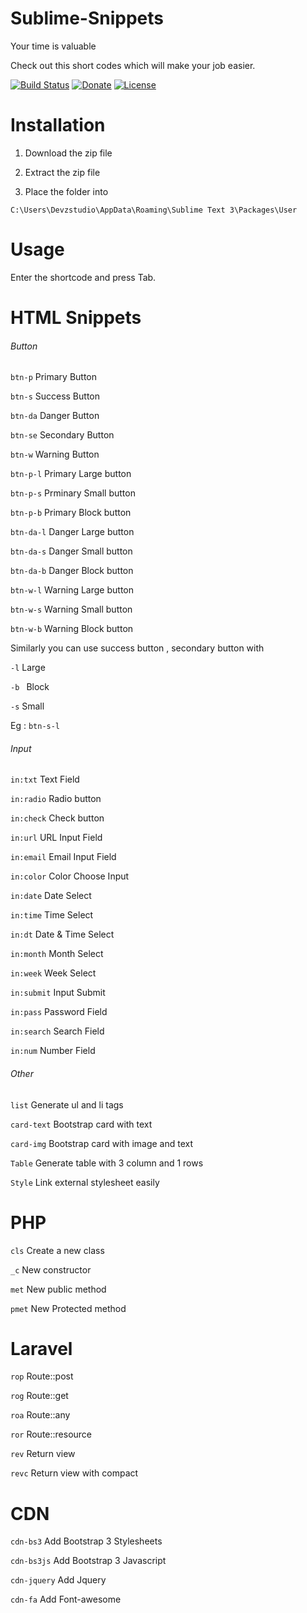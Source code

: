 # Sublime-Snippets
Your time is valuable 

Check out this short codes which will make your job easier.



[![Build Status](http://img.shields.io/badge/Version-1.0-green.svg)]( http://img.shields.io/badge/Version-1.0-green.svg )   <a href="http://devzstudio.com/donate.php" title="Donate to this project using Gratipay"><img src="https://img.shields.io/badge/Donate-$-yellow.svg" alt="Donate" /></a> [![License](http://img.shields.io/badge/License-MIT-lightgrey.svg)](http://img.shields.io/badge/License-MIT-lightgrey.svg)

# Installation

1) Download the zip file 

2) Extract the zip file 

3) Place the folder into 

`C:\Users\Devzstudio\AppData\Roaming\Sublime Text 3\Packages\User`


# Usage

Enter the shortcode and press Tab.

# HTML Snippets

<h6>Button</h6>

`btn-p` Primary Button

`btn-s`  Success Button

`btn-da` Danger Button

`btn-se`  Secondary Button

`btn-w`  Warning Button

`btn-p-l`	Primary Large button

`btn-p-s` Prminary Small button

`btn-p-b` Primary Block button

`btn-da-l`	Danger Large button

`btn-da-s` Danger Small button

`btn-da-b` Danger Block button

`btn-w-l`	Warning Large button

`btn-w-s` Warning Small button

`btn-w-b` Warning Block button

Similarly you can use success button , secondary button with 

`-l`  Large 

`-b `  Block

`-s` Small

Eg : `btn-s-l`

<h6>Input</h6>

`in:txt` Text Field

`in:radio` Radio button

`in:check` Check button

`in:url` URL Input Field

`in:email` Email Input Field

`in:color` Color Choose Input

`in:date` Date Select

`in:time` Time Select

`in:dt` Date & Time Select

`in:month` Month Select

`in:week` Week Select

`in:submit` Input Submit

`in:pass` Password Field

`in:search` Search Field

`in:num` Number Field


<h6>Other</h6>

`list`  Generate ul and li tags 

`card-text`  Bootstrap card with text

`card-img`  Bootstrap card with image and text

`Table`  Generate table with 3 column and 1 rows 

`Style` Link external stylesheet easily

# PHP

`cls` Create a new class

`_c` New constructor

`met` New public method

`pmet` New Protected method


# Laravel

`rop` Route::post

`rog` Route::get

`roa` Route::any

`ror` Route::resource

`rev` Return view

`revc` Return view with compact

# CDN 

`cdn-bs3` Add Bootstrap 3 Stylesheets

`cdn-bs3js` Add Bootstrap 3 Javascript

`cdn-jquery` Add Jquery

`cdn-fa` Add Font-awesome
